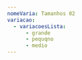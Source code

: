 ```yaml
---
nomeVaria: Tamanhos 02
variacao:
  - variacoesLista:
      - grande
      - pequqno
      - medio
---
```


